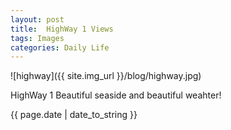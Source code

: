 ```yaml
---
layout: post
title:  HighWay 1 Views
tags: Images
categories: Daily Life
---
```

![highway]({{ site.img_url }}/blog/highway.jpg)

HighWay 1
Beautiful seaside and beautiful weahter!

{{ page.date | date_to_string }}